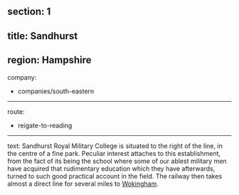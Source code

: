 section: 1
----
title: Sandhurst
----
region: Hampshire
----
company:
- companies/south-eastern
----
route:
- reigate-to-reading
----
text: Sandhurst Royal Military College is situated to the right of the line, in the centre of a fine park. Peculiar interest attaches to this establishment, from the fact of its being the school where some of our ablest military men have acquired that rudimentary education which they have afterwards, turned to such good practical account in the field. The railway then takes almost a direct line for several miles to [Wokingham](/stations/wokingham).
